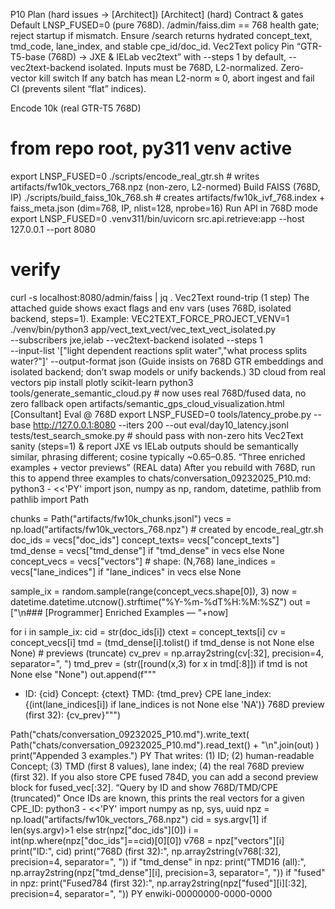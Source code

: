 P10 Plan (hard issues → [Architect])
[Architect] (hard)
Contract & gates
Default LNSP_FUSED=0 (pure 768D).
/admin/faiss.dim == 768 health gate; reject startup if mismatch.
Ensure /search returns hydrated concept_text, tmd_code, lane_index, and stable cpe_id/doc_id.
Vec2Text policy
Pin “GTR-T5-base (768D) → JXE & IELab vec2text” with --steps 1 by default, --vec2text-backend isolated. Inputs must be 768D, L2-normalized.
Zero-vector kill switch
If any batch has mean L2-norm ≈ 0, abort ingest and fail CI (prevents silent “flat” indices).

Encode 10k (real GTR-T5 768D)
# from repo root, py311 venv active
export LNSP_FUSED=0
./scripts/encode_real_gtr.sh  # writes artifacts/fw10k_vectors_768.npz (non-zero, L2-normed)
Build FAISS (768D, IP)
./scripts/build_faiss_10k_768.sh  # creates artifacts/fw10k_ivf_768.index + faiss_meta.json (dim=768, IP, nlist=128, nprobe=16)
Run API in 768D mode
export LNSP_FUSED=0
.venv311/bin/uvicorn src.api.retrieve:app --host 127.0.0.1 --port 8080
# verify
curl -s localhost:8080/admin/faiss | jq .
Vec2Text round-trip (1 step)
The attached guide shows exact flags and env vars (uses 768D, isolated backend, steps=1).
Example:
VEC2TEXT_FORCE_PROJECT_VENV=1 ./venv/bin/python3 app/vect_text_vect/vec_text_vect_isolated.py \
  --subscribers jxe,ielab --vec2text-backend isolated --steps 1 \
  --input-list '["light dependent reactions split water","what process splits water?"]' --output-format json
(Guide insists on 768D GTR embeddings and isolated backend; don’t swap models or unify backends.)
3D cloud from real vectors
pip install plotly scikit-learn
python3 tools/generate_semantic_cloud.py  # now uses real 768D/fused data, no zero fallback
open artifacts/semantic_gps_cloud_visualization.html
[Consultant]
Eval @ 768D
export LNSP_FUSED=0
tools/latency_probe.py --base http://127.0.0.1:8080 --iters 200 --out eval/day10_latency.jsonl
tests/test_search_smoke.py  # should pass with non-zero hits
Vec2Text sanity (steps=1) & report
JXE vs IELab outputs should be semantically similar, phrasing different; cosine typically ~0.65–0.85.
“Three enriched examples + vector previews” (REAL data)
After you rebuild with 768D, run this to append three examples to chats/conversation_09232025_P10.md:
python3 - <<'PY'
import json, numpy as np, random, datetime, pathlib
from pathlib import Path

chunks = Path("artifacts/fw10k_chunks.jsonl")
vecs   = np.load("artifacts/fw10k_vectors_768.npz")  # created by encode_real_gtr.sh
doc_ids      = vecs["doc_ids"]
concept_texts= vecs["concept_texts"]
tmd_dense    = vecs["tmd_dense"]      if "tmd_dense" in vecs else None
concept_vecs = vecs["vectors"]         # shape: (N,768)
lane_indices = vecs["lane_indices"]    if "lane_indices" in vecs else None

sample_ix = random.sample(range(concept_vecs.shape[0]), 3)
now = datetime.datetime.utcnow().strftime("%Y-%m-%dT%H:%M:%SZ")
out = ["\n### [Programmer] Enriched Examples — "+now]

for i in sample_ix:
    cid = str(doc_ids[i])
    ctext = concept_texts[i]
    cv = concept_vecs[i]
    tmd = (tmd_dense[i].tolist() if tmd_dense is not None else None)
    # previews (truncate)
    cv_prev  = np.array2string(cv[:32], precision=4, separator=", ")
    tmd_prev = (str([round(x,3) for x in tmd[:8]]) if tmd is not None else "None")
    out.append(f"""
- ID: {cid}
  Concept: {ctext}
  TMD: {tmd_prev}
  CPE lane_index: {(int(lane_indices[i]) if lane_indices is not None else 'NA')}
  768D preview (first 32): {cv_prev}""")

Path("chats/conversation_09232025_P10.md").write_text(
    Path("chats/conversation_09232025_P10.md").read_text() + "\n".join(out)
)
print("Appended 3 examples.")
PY
That writes: (1) ID; (2) human-readable Concept; (3) TMD (first 8 values), lane index; (4) the real 768D preview (first 32).
If you also store CPE fused 784D, you can add a second preview block for fused_vec[:32].
“Query by ID and show 768D/TMD/CPE (truncated)”
Once IDs are known, this prints the real vectors for a given CPE_ID:
python3 - <<'PY'
import numpy as np, sys, uuid
npz = np.load("artifacts/fw10k_vectors_768.npz")
cid = sys.argv[1] if len(sys.argv)>1 else str(npz["doc_ids"][0])
i = int(np.where(npz["doc_ids"]==cid)[0][0])
v768 = npz["vectors"][i]
print("ID:", cid)
print("768D (first 32):", np.array2string(v768[:32], precision=4, separator=", "))
if "tmd_dense" in npz:
    print("TMD16 (all):", np.array2string(npz["tmd_dense"][i], precision=3, separator=", "))
if "fused" in npz:
    print("Fused784 (first 32):", np.array2string(npz["fused"][i][:32], precision=4, separator=", "))
PY  enwiki-00000000-0000-0000
